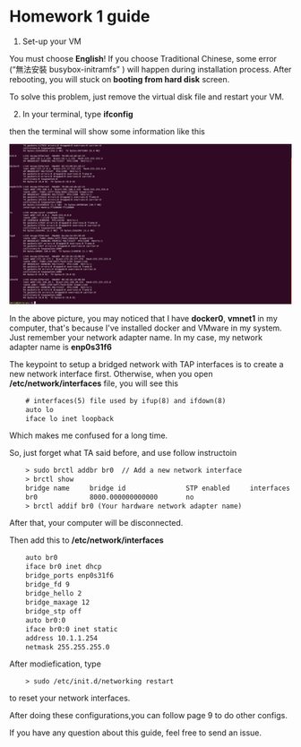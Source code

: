 # Homework 1 guide

1. Set-up your VM
    
You must choose **English**! If you choose Traditional Chinese, some error (“無法安裝 busybox-initramfs” ) will happen during installation process. After rebooting, you will stuck on **booting from hard disk** screen.

To solve this problem, just remove the virtual disk file and restart your VM.

2. In your terminal, type **ifconfig**

then the terminal will show some information like this

![ifconfig](https://github.com/jerryzj/CS542100/blob/master/img/ifconfig.png)

In the above picture, you may noticed that I have **docker0**, **vmnet1** in my computer, that's because I've installed docker and VMware in my system. Just remember your network adapter name. In my case, my network adapter name is **enp0s31f6**

The keypoint to setup a bridged network with TAP interfaces is to create a new network interface first. Otherwise, when you open **/etc/network/interfaces** file, you will see this

        # interfaces(5) file used by ifup(8) and ifdown(8)
        auto lo
        iface lo inet loopback
    
Which makes me confused for a long time.

So, just forget what TA said before, and use follow instructoin

        > sudo brctl addbr br0  // Add a new network interface
        > brctl show
        bridge name     bridge id               STP enabled     interfaces
        br0             8000.000000000000       no
        > brctl addif br0 (Your hardware network adapter name)

After that, your computer will be disconnected.

Then add this to **/etc/network/interfaces** 

        auto br0
        iface br0 inet dhcp
        bridge_ports enp0s31f6
        bridge_fd 9
        bridge_hello 2
        bridge_maxage 12
        bridge_stp off
        auto br0:0
        iface br0:0 inet static
        address 10.1.1.254
        netmask 255.255.255.0
 
 After modiefication, type 
 
        > sudo /etc/init.d/networking restart
        
to reset your network interfaces.

After doing these configurations,you can follow page 9 to do other configs.

If you have any question about this guide, feel free to send an issue.
